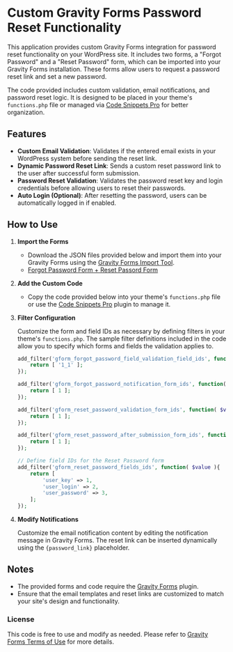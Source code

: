 # Custom Gravity Forms Password Reset Functionality

This application provides custom Gravity Forms integration for password reset functionality on your WordPress site. It includes two forms, a "Forgot Password" and a "Reset Password" form, which can be imported into your Gravity Forms installation. These forms allow users to request a password reset link and set a new password. 

The code provided includes custom validation, email notifications, and password reset logic. It is designed to be placed in your theme's `functions.php` file or managed via [Code Snippets Pro](https://codesnippets.pro/) for better organization.

## Features

- **Custom Email Validation**: Validates if the entered email exists in your WordPress system before sending the reset link.
- **Dynamic Password Reset Link**: Sends a custom reset password link to the user after successful form submission.
- **Password Reset Validation**: Validates the password reset key and login credentials before allowing users to reset their passwords.
- **Auto Login (Optional)**: After resetting the password, users can be automatically logged in if enabled.
  
## How to Use

1. **Import the Forms**
   - Download the JSON files provided below and import them into your Gravity Forms using the [Gravity Forms Import Tool](https://docs.gravityforms.com/importing-a-form/).
   - [Forgot Password Form + Reset Passord Form](https://github.com/codearachnid/gravityforms-packs/blob/main/reset-password/form.json)

2. **Add the Custom Code**

   - Copy the code provided below into your theme's `functions.php` file or use the [Code Snippets Pro](https://codesnippets.pro/) plugin to manage it.

3. **Filter Configuration**

   Customize the form and field IDs as necessary by defining filters in your theme's `functions.php`. The sample filter definitions included in the code allow you to specify which forms and fields the validation applies to.

   ```php
   add_filter('gform_forgot_password_field_validation_field_ids', function( $value ){
       return [ '1_1' ];
   });

   add_filter('gform_forgot_password_notification_form_ids', function( $value ){
       return [ 1 ];
   });

   add_filter('gform_reset_password_validation_form_ids', function( $value ){
       return [ 1 ];
   });

   add_filter('gform_reset_password_after_submission_form_ids', function( $value ){
       return [ 1 ];
   });

   // Define field IDs for the Reset Password form
   add_filter('gform_reset_password_fields_ids', function( $value ){
       return [
           'user_key' => 1,
           'user_login' => 2,
           'user_password' => 3,
       ];
   });
   ```

4. **Modify Notifications**

   Customize the email notification content by editing the notification message in Gravity Forms. The reset link can be inserted dynamically using the `{password_link}` placeholder.

## Notes

- The provided forms and code require the [Gravity Forms](https://www.gravityforms.com/) plugin.
- Ensure that the email templates and reset links are customized to match your site's design and functionality.

### License

This code is free to use and modify as needed. Please refer to [Gravity Forms Terms of Use](https://www.gravityforms.com/terms/) for more details.
